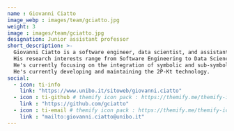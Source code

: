 ```yaml
---
name : Giovanni Ciatto
image_webp : images/team/gciatto.jpg
weight: 3
image : images/team/gciatto.jpg
designation: Junior assistant professor
short_description: >-
  Giovanni Ciatto is a software engineer, data scientist, and assistant professor.
  His research interests range from Software Engineering to Data Science and include Artificial Intelligence (AI) and Distributed Systems.
  He's currently focusing on the integration of symbolic and sub-symbolic AI.
  He's currently developing and maintaining the 2P-Kt technology.
social:
  - icon: ti-info
    link: "https://www.unibo.it/sitoweb/giovanni.ciatto"
  - icon : ti-github # themify icon pack : https://themify.me/themify-icons
    link : "https://github.com/gciatto"
  - icon : ti-email # themify icon pack : https://themify.me/themify-icons
    link : "mailto:giovanni.ciatto@unibo.it"
---
```

